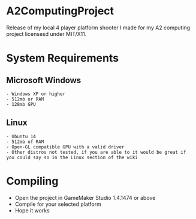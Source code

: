 A2ComputingProject
==================

Release of my local 4 player platform shooter I made for my A2 computing project licensesd under MIT/X11.

System Requirements
===================
  Microsoft Windows
  -----------------
    - Windows XP or higher
    - 512mb or RAM
    - 128mb GPU
    
  Linux
  -----
    - Ubuntu 14
    - 512mb of RAM
    - Open-GL compatible GPU with a valid driver
    - Other distros not tested, if you are able to it would be great if you could say so in the Linux section of the wiki

Compiling
=========
- Open the project in GameMaker Studio 1.4.1474 or above
- Compile for your selected platform
- Hope it works


